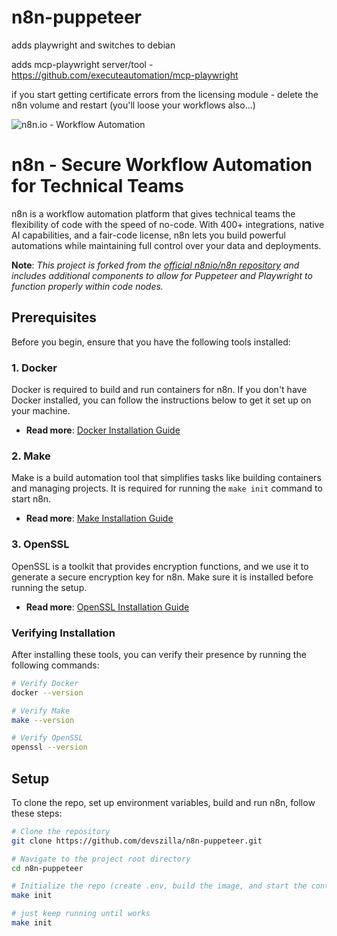 # n8n-puppeteer

adds playwright and switches to debian

adds mcp-playwright server/tool - https://github.com/executeautomation/mcp-playwright

if you start getting certificate errors from the licensing module - delete the n8n volume and restart (you'll loose your workflows also...)

![n8n.io - Workflow Automation](https://user-images.githubusercontent.com/65276001/173571060-9f2f6d7b-bac0-43b6-bdb2-001da9694058.png)

# n8n - Secure Workflow Automation for Technical Teams

n8n is a workflow automation platform that gives technical teams the flexibility of code with the speed of no-code. With 400+ integrations, native AI capabilities, and a fair-code license, n8n lets you build powerful automations while maintaining full control over your data and deployments.

**Note**: *This project is forked from the [official n8nio/n8n repository](https://github.com/n8n-io/n8n.git) and includes additional components to allow for Puppeteer and Playwright to function properly within code nodes.*

## Prerequisites

Before you begin, ensure that you have the following tools installed:

### 1. **Docker**
Docker is required to build and run containers for n8n. If you don't have Docker installed, you can follow the instructions below to get it set up on your machine.

- **Read more**: [Docker Installation Guide](https://docs.docker.com/get-docker/)

### 2. **Make**
Make is a build automation tool that simplifies tasks like building containers and managing projects. It is required for running the `make init` command to start n8n.

- **Read more**: [Make Installation Guide](https://www.gnu.org/software/make/)

### 3. **OpenSSL**
OpenSSL is a toolkit that provides encryption functions, and we use it to generate a secure encryption key for n8n. Make sure it is installed before running the setup.

- **Read more**: [OpenSSL Installation Guide](https://www.openssl.org/)

### Verifying Installation
After installing these tools, you can verify their presence by running the following commands:

```bash
# Verify Docker
docker --version

# Verify Make
make --version

# Verify OpenSSL
openssl --version

```

## Setup
To clone the repo, set up environment variables, build and run n8n, follow these steps:

```bash
# Clone the repository
git clone https://github.com/devszilla/n8n-puppeteer.git

# Navigate to the project root directory
cd n8n-puppeteer

# Initialize the repo (create .env, build the image, and start the container)
make init

# just keep running until works
make init

```
